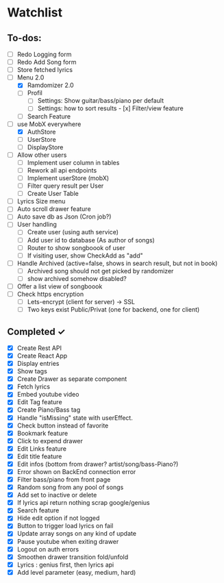 # Watchlist

## To-dos:

- [ ] Redo Logging form
- [ ] Redo Add Song form
- [ ] Store fetched lyrics
- [ ] Menu 2.0
    - [x] Ramdomizer 2.0
    - [ ] Profil 
      - [ ] Settings: Show guitar/bass/piano per default
      - [ ] Settings: how to sort results
    - [x] Filter/view feature
    - [ ] Search Feature 
- [ ] use MobX everywhere
  - [x] AuthStore
  - [ ] UserStore
  - [ ] DisplayStore
- [ ] Allow other users
    - [ ] Implement user column in tables
    - [ ] Rework all api endpoints
    - [ ] Implement userStore (mobX)
    - [ ] Filter query result per User
    - [ ] Create User Table
- [ ] Lyrics Size menu
- [ ] Auto scroll drawer feature
- [ ] Auto save db as Json (Cron job?)
- [ ] User handling
    - [ ] Create user (using auth service)
    - [ ] Add user id to database (As author of songs)
    - [ ] Router to show songboook of user
    - [ ] If visiting user, show CheckAdd as "add"
- [ ] Handle Archived (active=false, shows in search result, but not in book)
  - [ ] Archived song should not get picked by randomizer
  - [ ] show archived somehow disabled?  
- [ ] Offer a list view of songboook 
- [ ] Check https encryption 
    - [ ] Lets-encrypt (client for server) -> SSL
    - [ ] Two keys exist Public/Privat (one for backend, one for client)

## Completed ✓

- [x] Create Rest API
- [x] Create React App
- [x] Display entries
- [x] Show tags 
- [x] Create Drawer as separate component
- [x] Fetch lyrics
- [x] Embed youtube video
- [x] Edit Tag feature
- [x] Create Piano/Bass tag
- [x] Handle "isMissing" state with userEffect.
- [x] Check button instead of favorite
- [x] Bookmark feature
- [x] Click to expend drawer
- [x] Edit Links feature
- [x] Edit title feature
- [x] Edit infos (bottom from drawer? artist/song/bass-Piano?)
- [x] Error shown on BackEnd connection error
- [x] Filter bass/piano from front page
- [x] Random song from any pool of songs
- [x] Add set to inactive or delete
- [x] If lyrics api return nothing scrap google/genius
- [x] Search feature
- [x] Hide edit option if not logged
- [x] Button to trigger load lyrics on fail
- [x] Update array songs on any kind of update
- [x] Pause youtube when exiting drawer
- [x] Logout on auth errors
- [x] Smoothen drawer transition fold/unfold
- [x] Lyrics : genius first, then lyrics api
- [x] Add level parameter (easy, medium, hard)